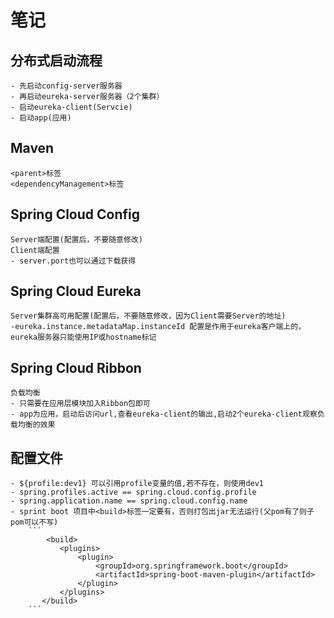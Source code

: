 # 笔记

## 分布式启动流程
    - 先启动config-server服务器
    - 再启动eureka-server服务器（2个集群）
    - 启动eureka-client(Servcie)
    - 启动app(应用)

## Maven
    <parent>标签
    <dependencyManagement>标签

## Spring Cloud Config
    Server端配置(配置后，不要随意修改)
    Client端配置
    - server.port也可以通过下载获得

## Spring Cloud Eureka
    Server集群高可用配置(配置后，不要随意修改，因为Client需要Server的地址)
    -eureka.instance.metadataMap.instanceId 配置是作用于eureka客户端上的，eureka服务器只能使用IP或hostname标记

## Spring Cloud Ribbon
    负载均衡
    - 只需要在应用层模块加入Ribbon包即可
    - app为应用，启动后访问url,查看eureka-client的输出,启动2个eureka-client观察负载均衡的效果

## 配置文件
    - ${profile:dev1} 可以引用profile变量的值,若不存在，则使用dev1
    - spring.profiles.active == spring.cloud.config.profile
    - spring.application.name == spring.cloud.config.name
    - sprint boot 项目中<build>标签一定要有，否则打包出jar无法运行(父pom有了则子pom可以不写)
        ```
            <build>
               <plugins>
                   <plugin>
                       <groupId>org.springframework.boot</groupId>
                       <artifactId>spring-boot-maven-plugin</artifactId>
                   </plugin>
               </plugins>
           </build>
        ```
